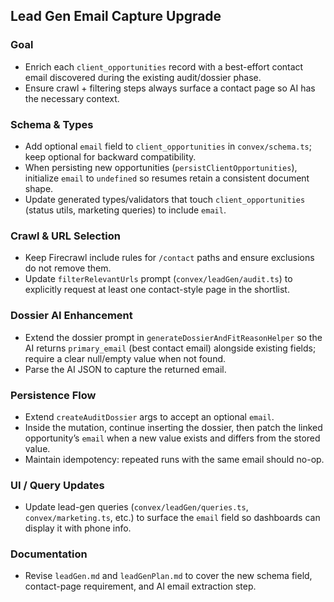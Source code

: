 ## Lead Gen Email Capture Upgrade

### Goal
- Enrich each `client_opportunities` record with a best-effort contact email discovered during the existing audit/dossier phase.
- Ensure crawl + filtering steps always surface a contact page so AI has the necessary context.

### Schema & Types
- Add optional `email` field to `client_opportunities` in `convex/schema.ts`; keep optional for backward compatibility.
- When persisting new opportunities (`persistClientOpportunities`), initialize `email` to `undefined` so resumes retain a consistent document shape.
- Update generated types/validators that touch `client_opportunities` (status utils, marketing queries) to include `email`.

### Crawl & URL Selection
- Keep Firecrawl include rules for `/contact` paths and ensure exclusions do not remove them.
- Update `filterRelevantUrls` prompt (`convex/leadGen/audit.ts`) to explicitly request at least one contact-style page in the shortlist.


### Dossier AI Enhancement
- Extend the dossier prompt in `generateDossierAndFitReasonHelper` so the AI returns `primary_email` (best contact email) alongside existing fields; require a clear null/empty value when not found.
- Parse the AI JSON to capture the returned email.

### Persistence Flow
- Extend `createAuditDossier` args to accept an optional `email`.
- Inside the mutation, continue inserting the dossier, then patch the linked opportunity’s `email` when a new value exists and differs from the stored value.
- Maintain idempotency: repeated runs with the same email should no-op.

### UI / Query Updates
- Update lead-gen queries (`convex/leadGen/queries.ts`, `convex/marketing.ts`, etc.) to surface the `email` field so dashboards can display it with phone info.

### Documentation
- Revise `leadGen.md` and `leadGenPlan.md` to cover the new schema field, contact-page requirement, and AI email extraction step.


